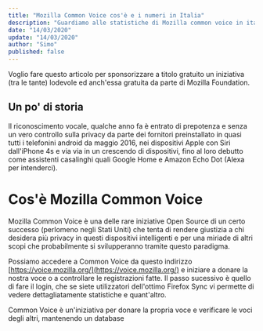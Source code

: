 ```yaml
---
title: "Mozilla Common Voice cos'è e i numeri in Italia"
description: "Guardiamo alle statistiche di Mozilla common voice in italia, la piattaforma che è il futuro open del riconoscimento vocale."
date: "14/03/2020"
update: "14/03/2020"
author: "Simo"
published: false
---
```


Voglio fare questo articolo per sponsorizzare a titolo gratuito un iniziativa (tra le tante) lodevole ed anch'essa gratuita da parte di Mozilla Foundation.

## Un po' di storia

Il riconoscimento vocale, qualche anno fa è entrato di prepotenza e senza un vero controllo sulla privacy da parte dei fornitori preinstallato in quasi tutti i telefonini android da maggio 2016, nei dispositivi Apple con Siri dall'iPhone 4s e via via in un crescendo di dispositivi, fino al loro debutto come assistenti casalinghi quali Google Home e Amazon Echo Dot (Alexa per intenderci).

# Cos'è Mozilla Common Voice

Mozilla Common Voice è una delle rare iniziative Open Source di un certo successo (perlomeno negli Stati Uniti) che tenta di rendere giustizia a chi desidera più  privacy in questi dispositivi intelligenti e per una miriade di altri scopi che probabilmente si svilupperanno tramite questo paradigma.

Possiamo accedere a Common Voice da questo indirizzo [https://voice.mozilla.org/](https://voice.mozilla.org/) e iniziare a donare la nostra voce o a controllare le registrazioni fatte. Il passo sucessivo è quello di fare il login, che se siete utilizzatori dell'ottimo Firefox Sync vi permette di vedere dettagliatamente statistiche e quant'altro.

Common Voice è un'iniziativa per donare la propria voce e verificare le voci degli altri, mantenendo un database